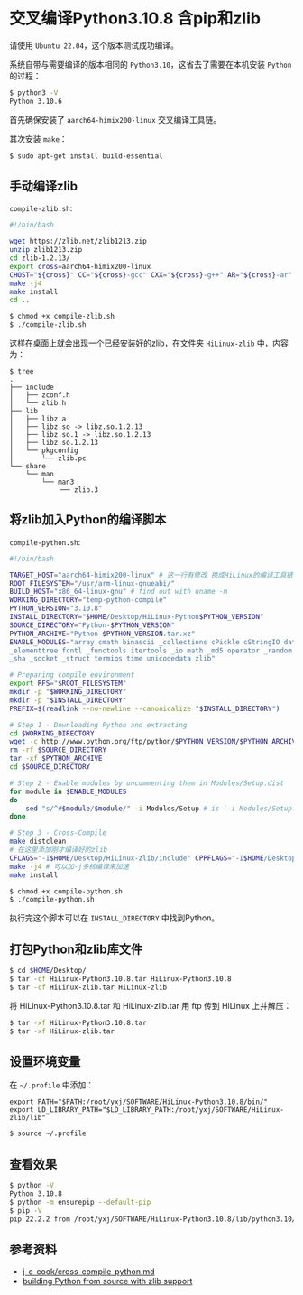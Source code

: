 # 交叉编译Python3.10.8 含pip和zlib

请使用 `Ubuntu 22.04`，这个版本测试成功编译。

系统自带与需要编译的版本相同的 `Python3.10`，这省去了需要在本机安装 `Python` 的过程：

```sh
$ python3 -V
Python 3.10.6
```

首先确保安装了 `aarch64-himix200-linux` 交叉编译工具链。

其次安装 `make`：

```sh
$ sudo apt-get install build-essential
```

## 手动编译zlib

`compile-zlib.sh`:

```sh
#!/bin/bash

wget https://zlib.net/zlib1213.zip
unzip zlib1213.zip
cd zlib-1.2.13/
export cross=aarch64-himix200-linux
CHOST="${cross}" CC="${cross}-gcc" CXX="${cross}-g++" AR="${cross}-ar" LD="${cross}-ld" RANLIB="${cross}-ranlib" ./configure --prefix=$HOME/Desktop/HiLinux-zlib
make -j4
make install
cd ..
```

```sh
$ chmod +x compile-zlib.sh
$ ./compile-zlib.sh
```

这样在桌面上就会出现一个已经安装好的zlib，在文件夹 `HiLinux-zlib` 中，内容为：

```
$ tree
.
├── include
│   ├── zconf.h
│   └── zlib.h
├── lib
│   ├── libz.a
│   ├── libz.so -> libz.so.1.2.13
│   ├── libz.so.1 -> libz.so.1.2.13
│   ├── libz.so.1.2.13
│   └── pkgconfig
│       └── zlib.pc
└── share
    └── man
        └── man3
            └── zlib.3
```

## 将zlib加入Python的编译脚本

`compile-python.sh`:

```sh
#!/bin/bash

TARGET_HOST="aarch64-himix200-linux" # 这一行有修改 换成HiLinux的编译工具链
ROOT_FILESYSTEM="/usr/arm-linux-gnueabi/"
BUILD_HOST="x86_64-linux-gnu" # find out with uname -m
WORKING_DIRECTORY="temp-python-compile"
PYTHON_VERSION="3.10.8"
INSTALL_DIRECTORY="$HOME/Desktop/HiLinux-Python$PYTHON_VERSION"
SOURCE_DIRECTORY="Python-$PYTHON_VERSION"
PYTHON_ARCHIVE="Python-$PYTHON_VERSION.tar.xz"
ENABLE_MODULES="array cmath binascii _collections cPickle cStringIO datetime
_elementtree fcntl _functools itertools _io math _md5 operator _random select
_sha _socket _struct termios time unicodedata zlib"

# Preparing compile environment
export RFS="$ROOT_FILESYSTEM"
mkdir -p "$WORKING_DIRECTORY"
mkdir -p "$INSTALL_DIRECTORY"
PREFIX=$(readlink --no-newline --canonicalize "$INSTALL_DIRECTORY")

# Step 1 - Downloading Python and extracting
cd $WORKING_DIRECTORY
wget -c http://www.python.org/ftp/python/$PYTHON_VERSION/$PYTHON_ARCHIVE
rm -rf $SOURCE_DIRECTORY
tar -xf $PYTHON_ARCHIVE
cd $SOURCE_DIRECTORY

# Step 2 - Enable modules by uncommenting them in Modules/Setup.dist
for module in $ENABLE_MODULES
do
    sed "s/^#$module/$module/" -i Modules/Setup # is `-i Modules/Setup.dist` before in Python3.6
done

# Step 3 - Cross-Compile
make distclean
# 在这里添加刚才编译好的zlib
CFLAGS="-I$HOME/Desktop/HiLinux-zlib/include" CPPFLAGS="-I$HOME/Desktop/HiLinux-zlib/include" LDFLAGS="-L$HOME/Desktop/HiLinux-zlib/lib" ./configure --host=$TARGET_HOST --build=$BUILD_HOST --prefix=$PREFIX --disable-ipv6 ac_cv_file__dev_ptmx=no ac_cv_file__dev_ptc=no ac_cv_have_long_long_format=yes --with-ensurepip=install
make -j4 # 可以加-j多核编译来加速
make install
```

```sh
$ chmod +x compile-python.sh
$ ./compile-python.sh
```

执行完这个脚本可以在 `INSTALL_DIRECTORY` 中找到Python。

## 打包Python和zlib库文件

```sh
$ cd $HOME/Desktop/
$ tar -cf HiLinux-Python3.10.8.tar HiLinux-Python3.10.8
$ tar -cf HiLinux-zlib.tar HiLinux-zlib
```

将 HiLinux-Python3.10.8.tar 和 HiLinux-zlib.tar 用 ftp 传到 HiLinux 上并解压：

```sh
$ tar -xf HiLinux-Python3.10.8.tar
$ tar -xf HiLinux-zlib.tar
```

## 设置环境变量

在 `~/.profile` 中添加：

```
export PATH="$PATH:/root/yxj/SOFTWARE/HiLinux-Python3.10.8/bin/"
export LD_LIBRARY_PATH="$LD_LIBRARY_PATH:/root/yxj/SOFTWARE/HiLinux-zlib/lib"
```

```sh
$ source ~/.profile
```

## 查看效果

```sh
$ python -V
Python 3.10.8
$ python -m ensurepip --default-pip
$ pip -V
pip 22.2.2 from /root/yxj/SOFTWARE/HiLinux-Python3.10.8/lib/python3.10/site-packages/pip (python 3.10)
```

## 参考资料

- [j-c-cook/cross-compile-python.md](https://gist.github.com/j-c-cook/2a291dc0bfaa2f6639272e344ff66e62)
- [building Python from source with zlib support](https://stackoverflow.com/a/15013895/14298786)
